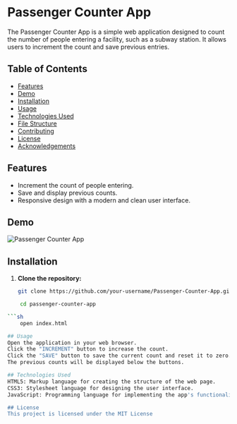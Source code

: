 # Passenger Counter App

The Passenger Counter App is a simple web application designed to count the number of people entering a facility, such as a subway station. It allows users to increment the count and save previous entries.

## Table of Contents

- [Features](#features)
- [Demo](#demo)
- [Installation](#installation)
- [Usage](#usage)
- [Technologies Used](#technologies-used)
- [File Structure](#file-structure)
- [Contributing](#contributing)
- [License](#license)
- [Acknowledgements](#acknowledgements)

## Features

- Increment the count of people entering.
- Save and display previous counts.
- Responsive design with a modern and clean user interface.

## Demo

![Passenger Counter App](screenshot.png)

## Installation

1. **Clone the repository:**

   ```sh
   git clone https://github.com/your-username/Passenger-Counter-App.git

```sh
    cd passenger-counter-app

```sh
    open index.html

## Usage
Open the application in your web browser.
Click the "INCREMENT" button to increase the count.
Click the "SAVE" button to save the current count and reset it to zero.
The previous counts will be displayed below the buttons.

## Technologies Used
HTML5: Markup language for creating the structure of the web page.
CSS3: Stylesheet language for designing the user interface.
JavaScript: Programming language for implementing the app's functionality.

## License
This project is licensed under the MIT License
